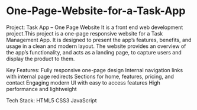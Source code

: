 # One-Page-Website-for-a-Task-App

Project: Task App – One Page Website
It is a front end web development project.This project is a one-page responsive website for a Task Management App. It is designed to present the app’s features, benefits, and usage in a clean and modern layout.
The website provides an overview of the app’s functionality,  and acts as a landing page, to capture users and display the product to them.

Key Features:
Fully responsive one-page design
Internal navigation links with internal page redirects
Sections for home, features, pricing, and contact
Engaging modern UI with easy to access features
High performance and lightweight

Tech Stack:
HTML5
CSS3
JavaScript
